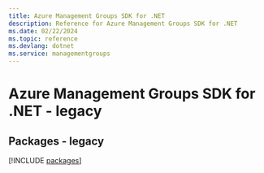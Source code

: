 ```yaml
---
title: Azure Management Groups SDK for .NET
description: Reference for Azure Management Groups SDK for .NET
ms.date: 02/22/2024
ms.topic: reference
ms.devlang: dotnet
ms.service: managementgroups
---
```

# Azure Management Groups SDK for .NET - legacy
## Packages - legacy
[!INCLUDE [packages](management-groups-index.md)]